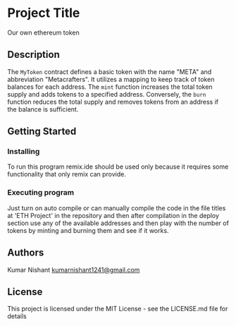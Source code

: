 # Project Title

Our own ethereum token

## Description

The `MyToken` contract defines a basic token with the name "META" and abbreviation "Metacrafters". It utilizes a mapping to keep track of token balances for each address. The `mint` function increases the total token supply and adds tokens to a specified address. Conversely, the `burn` function reduces the total supply and removes tokens from an address if the balance is sufficient.

## Getting Started

### Installing

To run this program remix.ide should be used only because it requires some functionality that only remix can provide.

### Executing program

Just turn on auto compile or can manually compile the code in the file titles at 'ETH Project' in the repository and then after compilation in the deploy section use any of the available addresses and then play with the number of tokens by minting and burning them and see if it works.

## Authors

Kumar Nishant
kumarnishant1241@gmail.com


## License

This project is licensed under the MIT License - see the LICENSE.md file for details
